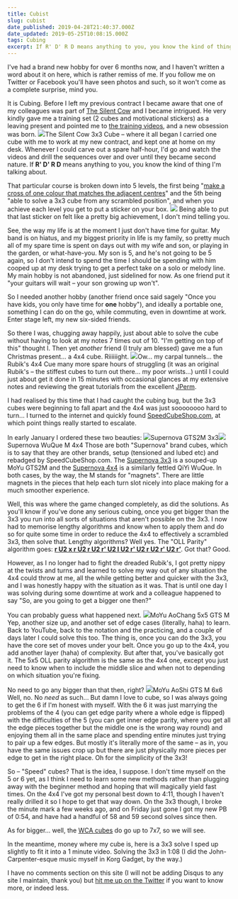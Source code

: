 ```yaml
---
title: Cubist
slug: cubist
date_published: 2019-04-28T21:40:37.000Z
date_updated: 2019-05-25T10:08:15.000Z
tags: Cubing
excerpt: If R' D' R D means anything to you, you know the kind of thing I'm talking about.
---
```


I've had a brand new hobby for over 6 months now, and I haven't written a word about it on here, which is rather remiss of me. If you follow me on Twitter or Facebook you'll have seen photos and such, so it won't come as a complete surprise, mind you.

It is Cubing. Before I left my previous contract I became aware that one of my colleagues was part of [The Silent Cow](http://silentcow.uk) and I became intrigued. He very kindly gave me a training set (2 cubes and motivational stickers) as a leaving present and pointed me to [the training videos](https://www.youtube.com/watch?v=kl72knRVw5w&amp;t=8s), and a new obsession was born.
![](__GHOST_URL__/content/images/2019/04/sc_3x3.jpg)The Silent Cow 3x3 Cube – where it all began
I carried one cube with me to work at my new contract, and kept one at home on my desk. Whenever I could carve out a spare half-hour, I'd go and watch the videos and drill the sequences over and over until they became second nature. If **R' D' R D** means anything to you, you know the kind of thing I'm talking about.

That particular course is broken down into 5 levels, the first being "[make a cross of one colour that matches the adjacent centres](__GHOST_URL__/content/images/2019/04/cross.png)" and the 5th being "able to solve a 3x3 cube from any scrambled position", and when you achieve each level you get to put a sticker on your box.
![](__GHOST_URL__/content/images/2019/04/level5.jpg)
Being able to put that last sticker on felt like a pretty big achievement, I don't mind telling you.

See, the way my life is at the moment I just don't have time for guitar. My band is on hiatus, and my biggest priority in life is my family, so pretty much all of my spare time is spent on days out with my wife and son, or playing in the garden, or what-have-you. My son is 5, and he's not going to be 5 again, so I don't intend to spend the time I should be spending with him cooped up at my desk trying to get a perfect take on a solo or melody line. My main hobby is not abandoned, just sidelined for now. As one friend put it "your guitars will wait – your son growing up won't".

So I needed another hobby (another friend once said sagely "Once you have kids, you only have time for **one** hobby"), and ideally a portable one, something I can do on the go, while commuting, even in downtime at work. Enter stage left, my new six-sided friends.

So there I was, chugging away happily, just about able to solve the cube without having to look at my notes 7 times out of 10. "I'm getting on top of this" thought I. Then yet *another* friend (I truly am blessed) gave me a fun Christmas present... a 4x4 cube. Riiiiiight.
![](__GHOST_URL__/content/images/2019/04/rubik_4x4.jpg)Ow... my carpal tunnels... the Rubik's 4x4
Cue many more spare hours of struggling (it was an original Rubik's – the stiffest cubes to turn out there... my poor wrists...) until I could just about get it done in 15 minutes with occasional glances at my extensive notes and reviewing the great tutorials from the excellent [JPerm](https://www.youtube.com/JPerm).

I had realised by this time that I had caught the cubing bug, but the 3x3 cubes were beginning to fall apart and the 4x4 was just soooooooo hard to turn... I turned to the internet and quickly found [SpeedCubeShop.com](www.speedcubeshop.com), at which point things really started to escalate.

In early January I ordered these two beauties:
![](__GHOST_URL__/content/images/2019/04/3x3.jpg)Supernova GTS2M 3x3![](__GHOST_URL__/content/images/2019/04/4x4.jpg)Supernova WuQue M 4x4
Those are both "Supernova" brand cubes, which is to say that they are other brands, setup (tensioned and lubed etc) and rebadged by SpeedCubeShop.com. The [Supernova 3x3](https://speedcubeshop.com/collections/supernova-magnetic/products/supernova-gts2-m-3x3) is a souped-up MoYu GTS2M and the [Supernova 4x4](https://speedcubeshop.com/collections/supernova-magnetic/products/supernova-wuque-m-4x4) is a similarly fettled QiYi WuQue. In both cases, by the way, the M stands for "magnets". There are little magnets in the pieces that help each turn slot nicely into place making for a much smoother experience.

Well, this was where the game changed completely, as did the solutions. As you'll know if you've done any serious cubing, once you get bigger than the 3x3 you run into all sorts of situations that aren't possible on the 3x3. I now had to memorise lengthy algorithms and know when to apply them and do so for quite some time in order to reduce the 4x4 to effectively a scrambled 3x3, then solve that. Lengthy algorithms? Well yes. The "OLL Parity" algorithm goes: **[r U2 x r U2 r U2 r' U2 l U2 r' U2 r U2 r' U2 r’](https://youtu.be/KWOZHbDdOeo?t=502)**. Got that? Good.

However, as I no longer had to fight the dreaded Rubik's, I got pretty nippy at the twists and turns and learned to solve my way out of any situation the 4x4 could throw at me, all the while getting better and quicker with the 3x3, and I was honestly happy with the situation as it was. That is until one day I was solving during some downtime at work and a colleague happened to say "So, are you going to get a bigger one then?"

You can probably guess what happened next.
![](__GHOST_URL__/content/images/2019/04/5x5.jpg)MoYu AoChang 5x5 GTS M
Yep, another size up, and another set of edge cases (literally, haha) to learn. Back to YouTube, back to the notation and the practicing, and a couple of days later I could solve this too. The thing is, once you can do the 3x3, you have the core set of moves under your belt. Once you go up to the 4x4, you add another layer (haha) of complexity. But after that, you've basically got it. The 5x5 OLL parity algorithm is the same as the 4x4 one, except you just need to know when to include the middle slice and when not to depending on which situation you're fixing.

No need to go any bigger than that then, right?
![](__GHOST_URL__/content/images/2019/04/6x6.jpg)MoYu AoShi GTS M 6x6
Well, no. No *need* as such... But damn I love to cube, so I was always going to get the 6 if I'm honest with myself. With the 6 it was just marrying the problems of the 4 (you can get edge parity where a whole edge is flipped) with the difficulties of the 5 (you can get inner edge parity, where you get all the edge pieces together but the middle one is the wrong way round) and enjoying them all in the same place and spending entire minutes just trying to pair up a few edges. But mostly it's literally more of the same – as in, you have the same issues crop up but there are just physically more pieces per edge to get in the right place. Oh for the simplicity of the 3x3!

So – "Speed" cubes? That is the idea, I suppose. I don't time myself on the 5 or 6 yet, as I think I need to learn some new methods rather than plugging away with the beginner method and hoping that will magically yield fast times. On the 4x4 I've got my personal best down to 4:11, though I haven't really drilled it so I hope to get that way down. On the 3x3 though, I broke the minute mark a few weeks ago, and on Friday just gone I got my new PB of 0:54, and have had a handful of 58 and 59 second solves since then.

As for bigger... well, the [WCA cubes](https://en.wikipedia.org/wiki/World_Cube_Association) do go up to 7x7, so we will see.

In the meantime, money where my cube is, here is a 3x3 solve I sped up slightly to fit it into a 1 minute video.
Solving the 3x3 in 1:08
(I did the John-Carpenter-esque music myself in Korg Gadget, by the way.)

I have no comments section on this site (I will not be adding Disqus to any site I maintain, thank you) but [hit me up on the Twitter](https://twitter.com/axemonkey) if you want to know more, or indeed less.
